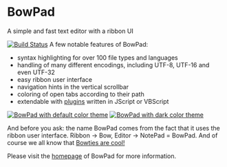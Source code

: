 # BowPad
A simple and fast text editor with a ribbon UI

[![Build Status](https://dev.azure.com/tortoisesvn/tortoisesvnGitHub/_apis/build/status/stefankueng.BowPad?branchName=main)](https://dev.azure.com/tortoisesvn/tortoisesvnGitHub/_build/latest?definitionId=5&branchName=main)
A few notable features of BowPad:

- syntax highlighting for over 100 file types and languages
- handling of many different encodings, including UTF-8, UTF-16 and even UTF-32
- easy ribbon user interface
- navigation hints in the vertical scrollbar
- coloring of open tabs according to their path
- extendable with [plugins](https://tools.stefankueng.com/BowPad_plugins.html) written in JScript or VBScript

[![BowPad with default color theme](https://github.com/stefankueng/tools/raw/main/www/source/img/bowpad/BowPadDefaultTheme-small.png)](https://github.com/stefankueng/tools/raw/main/www/source/img/bowpad/BowPadDefaultTheme.png)
[![BowPad with dark color theme](https://github.com/stefankueng/tools/raw/main/www/source/img/bowpad/BowPadDarkTheme-small.png)](https://github.com/stefankueng/tools/raw/main/www/source/img/bowpad/BowPadDarkTheme.png)

And before you ask: the name BowPad comes from the fact that it uses the ribbon user interface.
Ribbon → Bow, Editor → NotePad = BowPad.
And of course we all know that [Bowties are cool!](https://www.doctorwho.tv/)

Please visit the [homepage](https://tools.stefankueng.com/BowPad.html) of BowPad for more information.
